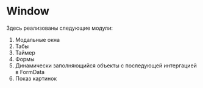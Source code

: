 # Window
Здесь реализованы следующие модули:
1) Модальные окна
2) Табы 
3) Таймер
4) Формы
5) Динамически заполняющийся объекты с последующей интергацией в FormData
6) Показ картинок 
